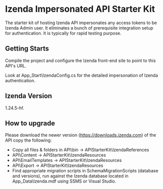 # Izenda Impersonated API Starter Kit
The starter kit of hosting Izenda API impersonates any access tokens to be Izenda Admin user. It eliminates a bunch of prerequisite integration setup for authentication.
It is typically for rapid testing purpose.

## Getting Starts
Compile the project and configure the Izenda front-end site to point to this API's URL.

Look at App_Start\IzendaConfig.cs for the detailed impersonation of Izenda authentication.

## Izenda Version
1.24.5-hf.

## How to upgrade
Please download the newer version (https://downloads.izenda.com) of the API copy the following:

* Copy all files & folders in API\bin -> APIStarterKit\IzendaReferences
* API\Content -> APIStarterKit\IzendaResources
* API\EmailTemplates -> APIStarterKit\IzendaResources
* API\Export -> APIStarterKit\IzendaResources
* Find appropriate migration scripts in SchemaMigrationScripts (database and versions), run against the Izenda database located in App_Data\Izenda.mdf using SSMS or Visual Studio.